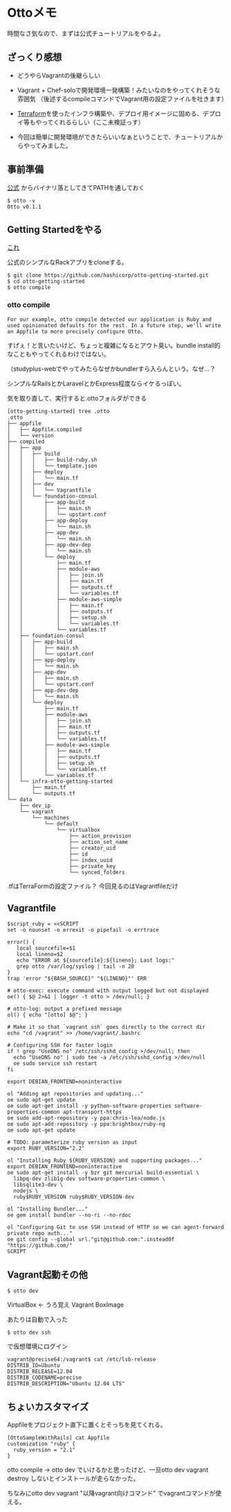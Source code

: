 # Ottoメモ

時間なさ気なので、まずは公式チュートリアルをやるよ。

## ざっくり感想

* どうやらVagrantの後継らしい
* Vagrant + Chef-soloで開発環境一発構築！みたいなのをやってくれそうな雰囲気
（後述するcompileコマンドでVagrant用の設定ファイルを吐きます）
* [Terraform](https://terraform.io)を使ったインフラ構築や、デプロイ用イメージに固める、デプロイ等もやってくれるらしい（ここ未検証っす）

* 今回は簡単に開発環境ができたらいいなぁということで、チュートリアルからやってみました。

## 事前準備
[公式](https://hashicorp.com/blog/otto.html)
からバイナリ落としてきてPATHを通しておく

```
$ otto -v
Otto v0.1.1
```

## Getting Startedをやる

[これ](https://ottoproject.io/intro/getting-started/dev.html)

公式のシンプルなRackアプリをcloneする。

```
$ git clone https://github.com/hashicorp/otto-getting-started.git
$ cd otto-getting-started
$ otto compile
```

### otto compile

```
For our example, otto compile detected our application is Ruby and used opinionated defaults for the rest. In a future step, we'll write an Appfile to more precisely configure Otto.
```
すげぇ！と言いたいけど、ちょっと複雑になるとアウト臭い。bundle install的なこともやってくれるわけではない。

（studyplus-webでやってみたらなぜかbundlerすら入らんという。なぜ...？

シンプルなRailsとかLaravelとかExpress程度ならイケるっぽい。

気を取り直して、実行すると.ottoフォルダができる

```
[otto-getting-started] tree .otto
.otto
├── appfile
│   ├── Appfile.compiled
│   └── version
├── compiled
│   ├── app
│   │   ├── build
│   │   │   ├── build-ruby.sh
│   │   │   └── template.json
│   │   ├── deploy
│   │   │   └── main.tf
│   │   ├── dev
│   │   │   └── Vagrantfile
│   │   └── foundation-consul
│   │       ├── app-build
│   │       │   ├── main.sh
│   │       │   └── upstart.conf
│   │       ├── app-deploy
│   │       │   └── main.sh
│   │       ├── app-dev
│   │       │   └── main.sh
│   │       ├── app-dev-dep
│   │       │   └── main.sh
│   │       └── deploy
│   │           ├── main.tf
│   │           ├── module-aws
│   │           │   ├── join.sh
│   │           │   ├── main.tf
│   │           │   ├── outputs.tf
│   │           │   └── variables.tf
│   │           ├── module-aws-simple
│   │           │   ├── main.tf
│   │           │   ├── outputs.tf
│   │           │   ├── setup.sh
│   │           │   └── variables.tf
│   │           └── variables.tf
│   ├── foundation-consul
│   │   ├── app-build
│   │   │   ├── main.sh
│   │   │   └── upstart.conf
│   │   ├── app-deploy
│   │   │   └── main.sh
│   │   ├── app-dev
│   │   │   ├── main.sh
│   │   │   └── upstart.conf
│   │   ├── app-dev-dep
│   │   │   └── main.sh
│   │   └── deploy
│   │       ├── main.tf
│   │       ├── module-aws
│   │       │   ├── join.sh
│   │       │   ├── main.tf
│   │       │   ├── outputs.tf
│   │       │   └── variables.tf
│   │       ├── module-aws-simple
│   │       │   ├── main.tf
│   │       │   ├── outputs.tf
│   │       │   ├── setup.sh
│   │       │   └── variables.tf
│   │       └── variables.tf
│   └── infra-otto-getting-started
│       ├── main.tf
│       └── outputs.tf
└── data
    ├── dev_ip
    └── vagrant
        └── machines
            └── default
                └── virtualbox
                    ├── action_provision
                    ├── action_set_name
                    ├── creator_uid
                    ├── id
                    ├── index_uuid
                    ├── private_key
                    └── synced_folders
```

.tfはTerraFormの設定ファイル？
今回見るのはVagrantfileだけ


## Vagrantfile

```
$script_ruby = <<SCRIPT
set -o nounset -o errexit -o pipefail -o errtrace

error() {
   local sourcefile=$1
   local lineno=$2
   echo "ERROR at ${sourcefile}:${lineno}; Last logs:"
   grep otto /var/log/syslog | tail -n 20
}
trap 'error "${BASH_SOURCE}" "${LINENO}"' ERR

# otto-exec: execute command with output logged but not displayed
oe() { $@ 2>&1 | logger -t otto > /dev/null; }

# otto-log: output a prefixed message
ol() { echo "[otto] $@"; }

# Make it so that `vagrant ssh` goes directly to the correct dir
echo "cd /vagrant" >> /home/vagrant/.bashrc

# Configuring SSH for faster login
if ! grep "UseDNS no" /etc/ssh/sshd_config >/dev/null; then
  echo "UseDNS no" | sudo tee -a /etc/ssh/sshd_config >/dev/null
  oe sudo service ssh restart
fi

export DEBIAN_FRONTEND=noninteractive

ol "Adding apt repositories and updating..."
oe sudo apt-get update
oe sudo apt-get install -y python-software-properties software-properties-common apt-transport-https
oe sudo add-apt-repository -y ppa:chris-lea/node.js
oe sudo apt-add-repository -y ppa:brightbox/ruby-ng
oe sudo apt-get update

# TODO: parameterize ruby version as input
export RUBY_VERSION="2.2"

ol "Installing Ruby ${RUBY_VERSION} and supporting packages..."
export DEBIAN_FRONTEND=noninteractive
oe sudo apt-get install -y bzr git mercurial build-essential \
  libpq-dev zlib1g-dev software-properties-common \
  libsqlite3-dev \
  nodejs \
  ruby$RUBY_VERSION ruby$RUBY_VERSION-dev

ol "Installing Bundler..."
oe gem install bundler --no-ri --no-rdoc

ol "Configuring Git to use SSH instead of HTTP so we can agent-forward private repo auth..."
oe git config --global url."git@github.com:".insteadOf "https://github.com/"
SCRIPT
```

## Vagrant起動その他

```
$ otto dev
```

VirtualBox ← うろ覚え
Vagrant
BoxImage

あたりは自動で入った

```
$ otto dev ssh
```

で仮想環境にログイン

```
vagrant@precise64:/vagrant$ cat /etc/lsb-release
DISTRIB_ID=Ubuntu
DISTRIB_RELEASE=12.04
DISTRIB_CODENAME=precise
DISTRIB_DESCRIPTION="Ubuntu 12.04 LTS"
```

## ちょいカスタマイズ

Appfileをプロジェクト直下に置くとそっちを見てくれる。

```
[OttoSampleWithRails] cat Appfile
customization "ruby" {
  ruby_version = "2.1"
}
```

otto compile → otto dev でいけるかと思ったけど、一旦otto dev vagrant destroy しないとインストールが走らなかった。

ちなみにotto dev vagrant "以降vagrant向けコマンド" でvagrantコマンドが使える。
